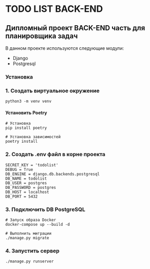 # TODO LIST BACK-END
## Дипломный проект BACK-END часть для планировщика задач

В данном проекте используются следующие модули:
* Django
* Postgresql


### Установка
### 1. Создать виртуальное окружение
```
python3 -m venv venv
```
#### Установить Poetry
```
# Установка
pip install poetry
```
```
# Установка зависимостей
poetry install
```

### 2. Создать .env файл в корне проекта
```
SECRET_KEY = 'todolist'
DEBUG = True
DB_ENGINE = django.db.backends.postgresql
DB_NAME = todolist
DB_USER = postgres
DB_PASSWORD = postgres
DB_HOST = localhost
DB_PORT = 5432
```
### 3. Подключить DB PostgreSQL

```
# Запуск образа Docker
docker-compose up --build -d
```
```
# Выполнить миграции
./manage.py migrate
```

### 4. Запустить сервер
```
./manage.py runserver
```
